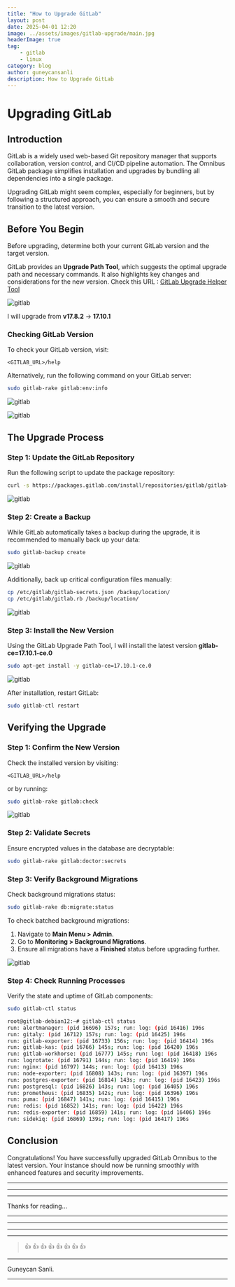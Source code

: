 ```yaml
---
title: "How to Upgrade GitLab"
layout: post
date: 2025-04-01 12:20
image: ../assets/images/gitlab-upgrade/main.jpg
headerImage: true
tag:
    - gitlab
    - linux
category: blog
author: guneycansanli
description: How to Upgrade GitLab
---
```


# Upgrading GitLab

## Introduction

GitLab is a widely used web-based Git repository manager that supports collaboration, version control, and CI/CD pipeline automation. The Omnibus GitLab package simplifies installation and upgrades by bundling all dependencies into a single package.

Upgrading GitLab might seem complex, especially for beginners, but by following a structured approach, you can ensure a smooth and secure transition to the latest version.

## Before You Begin

Before upgrading, determine both your current GitLab version and the target version.

GitLab provides an **Upgrade Path Tool**, which suggests the optimal upgrade path and necessary commands. It also highlights key changes and considerations for the new version. Check this URL : [GitLab Upgrade Helper Tool](https://gitlab-com.gitlab.io/support/toolbox/upgrade-path/) 

![gitlab][0]

I will upgrade from **v17.8.2** -> **17.10.1**

### Checking GitLab Version

To check your GitLab version, visit:
```
<GITLAB_URL>/help
```
Alternatively, run the following command on your GitLab server:
```bash
sudo gitlab-rake gitlab:env:info
```

![gitlab][1]

![gitlab][2]


## The Upgrade Process

### Step 1: Update the GitLab Repository

Run the following script to update the package repository:
```bash
curl -s https://packages.gitlab.com/install/repositories/gitlab/gitlab-ce/script.deb.sh | sudo bash
```

![gitlab][3]

### Step 2: Create a Backup

While GitLab automatically takes a backup during the upgrade, it is recommended to manually back up your data:
```bash
sudo gitlab-backup create
```

![gitlab][4]

Additionally, back up critical configuration files manually:
```bash
cp /etc/gitlab/gitlab-secrets.json /backup/location/
cp /etc/gitlab/gitlab.rb /backup/location/
```

![gitlab][5]

### Step 3: Install the New Version

Using the GitLab Upgrade Path Tool, I will install the latest version **gitlab-ce=17.10.1-ce.0**
```bash
sudo apt-get install -y gitlab-ce=17.10.1-ce.0
```

![gitlab][6]

After installation, restart GitLab:
```bash
sudo gitlab-ctl restart
```

## Verifying the Upgrade

### Step 1: Confirm the New Version

Check the installed version by visiting:
```
<GITLAB_URL>/help
```
or by running:
```bash
sudo gitlab-rake gitlab:check
```

![gitlab][7]

### Step 2: Validate Secrets

Ensure encrypted values in the database are decryptable:
```bash
sudo gitlab-rake gitlab:doctor:secrets
```

### Step 3: Verify Background Migrations

Check background migrations status:
```bash
sudo gitlab-rake db:migrate:status
```

To check batched background migrations:
1. Navigate to **Main Menu > Admin**.
2. Go to **Monitoring > Background Migrations**.
3. Ensure all migrations have a **Finished** status before upgrading further.

![gitlab][8]

### Step 4: Check Running Processes

Verify the state and uptime of GitLab components:
```bash
sudo gitlab-ctl status

root@gitlab-debian12:~# gitlab-ctl status
run: alertmanager: (pid 16696) 157s; run: log: (pid 16416) 196s
run: gitaly: (pid 16712) 157s; run: log: (pid 16425) 196s
run: gitlab-exporter: (pid 16733) 156s; run: log: (pid 16414) 196s
run: gitlab-kas: (pid 16766) 145s; run: log: (pid 16420) 196s
run: gitlab-workhorse: (pid 16777) 145s; run: log: (pid 16418) 196s
run: logrotate: (pid 16791) 144s; run: log: (pid 16419) 196s
run: nginx: (pid 16797) 144s; run: log: (pid 16413) 196s
run: node-exporter: (pid 16808) 143s; run: log: (pid 16397) 196s
run: postgres-exporter: (pid 16814) 143s; run: log: (pid 16423) 196s
run: postgresql: (pid 16826) 143s; run: log: (pid 16405) 196s
run: prometheus: (pid 16835) 142s; run: log: (pid 16396) 196s
run: puma: (pid 16847) 141s; run: log: (pid 16415) 196s
run: redis: (pid 16852) 141s; run: log: (pid 16422) 196s
run: redis-exporter: (pid 16859) 141s; run: log: (pid 16406) 196s
run: sidekiq: (pid 16869) 139s; run: log: (pid 16417) 196s
```

## Conclusion

Congratulations! You have successfully upgraded GitLab Omnibus to the latest version. Your instance should now be running smoothly with enhanced features and security improvements.


---

* * *

---

Thanks for reading...

---

---

---

---

> :+1: :+1: :+1: :+1: :+1: :+1: :+1: :+1:

---

Guneycan Sanli.

---

[0]: ../assets/images/gitlab-upgrade/gitlab-0.jpg
[1]: ../assets/images/gitlab-upgrade/gitlab-1.jpg
[2]: ../assets/images/gitlab-upgrade/gitlab-2.jpg
[3]: ../assets/images/gitlab-upgrade/gitlab-3.jpg
[4]: ../assets/images/gitlab-upgrade/gitlab-4.jpg
[5]: ../assets/images/gitlab-upgrade/gitlab-5.jpg
[6]: ../assets/images/gitlab-upgrade/gitlab-6.jpg
[7]: ../assets/images/gitlab-upgrade/gitlab-7.jpg
[8]: ../assets/images/gitlab-upgrade/gitlab-8.jpg





